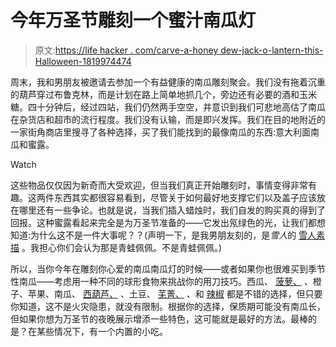 # 今年万圣节雕刻一个蜜汁南瓜灯

> 原文:[https://life hacker . com/carve-a-honey dew-jack-o-lantern-this-Halloween-1819974474](https://lifehacker.com/carve-a-honeydew-jack-o-lantern-this-halloween-1819974474)

周末，我和男朋友被邀请去参加一个有益健康的南瓜雕刻聚会。我们没有拖着沉重的葫芦穿过布鲁克林，而是计划在路上简单地抓几个，旁边还有必要的酒和玉米糖。四十分钟后，经过四站，我们仍然两手空空，并意识到我们可悲地高估了南瓜在杂货店和超市的流行程度。我们没有认输，而是即兴发挥。我们在目的地附近的一家街角商店里搜寻了各种选择，买了我们能找到的最像南瓜的东西:意大利面南瓜和蜜露。

Watch

这些物品仅仅因为新奇而大受欢迎，但当我们真正开始雕刻时，事情变得非常有趣。这两件东西其实都很容易看到，尽管关于如何最好地支撑它们以及盖子应该放在哪里还有一些争论。也就是说，当我们插入蜡烛时，我们自发的购买真的得到了回报。这种蜜露看起来完全是为万圣节准备的——它发出氖绿色的光，让我们都想知道:为什么这不是一件大事呢？？(声明一下，是我男朋友刻的，是*雪人*的 [雪人素描](https://resizing.flixster.com/aVqeXwar-7VW-JiiQrYyJhzsEb8=/206x305/v1.bTsxMjQ1OTczOTtqOzE3NTE0OzEyMDA7MzE1ODs1MDAw) 。我担心你们会认为那是青蛙佩佩。不是青蛙佩佩。)

所以，当你今年在雕刻你心爱的南瓜南瓜灯的时候——或者如果你也很难买到季节性南瓜——考虑用一种不同的球形食物来挑战你的用刀技巧。西瓜、 [菠萝、](http://www.apartmenttherapy.com/pumpkin-alternatives-5-other-things-to-carve-light-this-halloween-211384) 、橙子、苹果、南瓜、 [西葫芦、](http://www.apartmenttherapy.com/8-things-to-carve-instead-of-pumpkins-halloween-195963) 、土豆、 [芜菁、](https://twitter.com/davidplotz/status/925001855335354368) 、和 [辣椒](https://www.bbcgoodfood.com/howto/guide/9-things-you-can-carve-halloween-arent-pumpkins) 都是不错的选择，但只要你知道，这不是火灾隐患，就没有限制。根据你的选择，保质期可能没有南瓜长，但如果你想为万圣节的夜晚展示增添一些特色，这可能就是最好的方法。最棒的是？在某些情况下，有一个内置的小吃。
